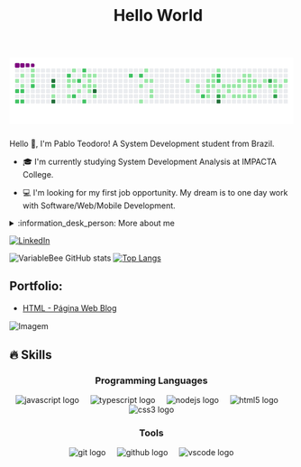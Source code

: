 <!--título-->
<div id="user-content-toc">
  <ul align="center">
    <summary><h1 style="display: inline-block">Hello World</h1></summary>
</div>

# ![snake gif](https://github.com/pabloteodoro/pabloteodoro/blob/output/github-contribution-grid-snake.gif)

<!-- Presentation -->
<p>
  Hello 👋, I'm Pablo Teodoro! A System Development student from Brazil.

  - :mortar_board: I'm currently studying System Development Analysis at IMPACTA College.

  - :computer: I'm looking for my first job opportunity. My dream is to one day work with Software/Web/Mobile Development.
</p>

<!-- Dropdown -->
<details>
  <summary> :information_desk_person: More about me</summary>

  - 💬 I'm 23 years old and currently live in São Paulo, Brazil. I am fluent in Portuguese with an intermediate level of English and have experience with Javascript, TypeScript, NodeJS, HTML5 and CSS3.

  - ⚡ I like playing video games and in my free time I dedicate myself to studying programming \O/
</details>
<!-- Links -->

[![LinkedIn](https://img.shields.io/badge/LinkedIn-0077B5?style=for-the-badge&logo=linkedin&logoColor=white)](https://www.linkedin.com/in/pablo-teodoro/)


<!-- GithubStats -->
![VariableBee GitHub stats](https://github-readme-stats.vercel.app/api?username=pabloteodoro&show_icons=true&theme=gotham)
[![Top Langs](https://github-readme-stats.vercel.app/api/top-langs/?username=pabloteodoro&show_icons=true&theme=gotham)](https://github.com/pabloteodoro/github-readme-stats)

<!-- Portfolio -->
## Portfolio:
- [HTML - Página Web Blog](https://github.com/pabloteodoro/blog)

<!-- GIF -->
<p align="left">
  <img align="center" src="https://raw.githubusercontent.com/pabloteodoro/gif/main/giphy%20code.webp?token=GHSAT0AAAAAACSLGPUQKKTJIOF2HZOFX22OZTF6EYA" alt="Imagem">
</p>

## 🔥 Skills
<!-- Skills: Programming Languages -->
  <div align="center">
    <h3>Programming Languages</h3>
  <div align="center">
  <img src="https://cdn.jsdelivr.net/gh/devicons/devicon/icons/javascript/javascript-plain.svg" height="30" alt="javascript logo"  />
  <img width="12" />
  <img src="https://cdn.jsdelivr.net/gh/devicons/devicon/icons/typescript/typescript-plain.svg" height="30" alt="typescript logo"  />
  <img width="12" />
  <img src="https://cdn.jsdelivr.net/gh/devicons/devicon/icons/nodejs/nodejs-plain-wordmark.svg" height="30" alt="nodejs logo"  />
  <img width="12" />
  <img src="https://cdn.jsdelivr.net/gh/devicons/devicon/icons/html5/html5-original.svg" height="30" alt="html5 logo"  />
  <img width="12" />
  <img src="https://cdn.jsdelivr.net/gh/devicons/devicon/icons/css3/css3-original.svg" height="30" alt="css3 logo"  />
</div>

  </div>
  
  <!-- Skills: Tools & Frameworks -->
  <div align="center">
    <h3>Tools</h3>
   <div align="center">
  <img src="https://cdn.jsdelivr.net/gh/devicons/devicon/icons/git/git-original.svg" height="30" alt="git logo"  />
  <img width="12" />
  <img src="https://cdn.jsdelivr.net/gh/devicons/devicon/icons/github/github-original.svg" height="30" alt="github logo"  />
  <img width="12" />
  <img src="https://cdn.jsdelivr.net/gh/devicons/devicon/icons/vscode/vscode-original.svg" height="30" alt="vscode logo"  />
</div>

  </div>
  

